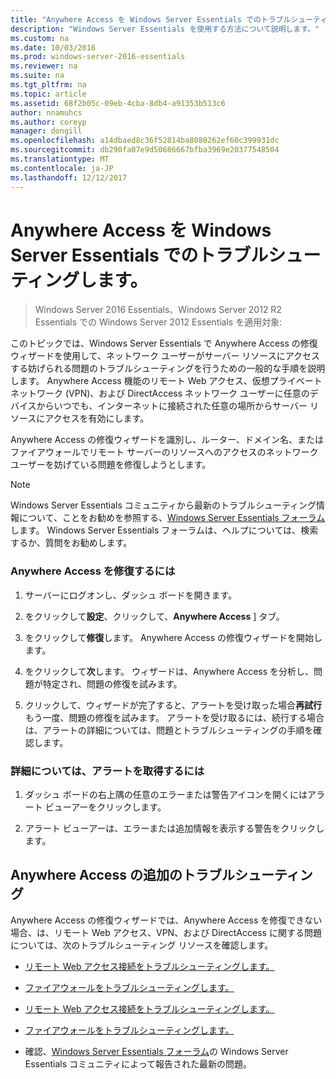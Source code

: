 ```yaml
---
title: "Anywhere Access を Windows Server Essentials でのトラブルシューティングします。"
description: "Windows Server Essentials を使用する方法について説明します。"
ms.custom: na
ms.date: 10/03/2016
ms.prod: windows-server-2016-essentials
ms.reviewer: na
ms.suite: na
ms.tgt_pltfrm: na
ms.topic: article
ms.assetid: 68f2b05c-09eb-4cba-8db4-a91353b513c6
author: nnamuhcs
ms.author: coreyp
manager: dongill
ms.openlocfilehash: a14dbaed8c36f52814ba8080262ef60c399931dc
ms.sourcegitcommit: db290fa07e9d50686667bfba3969e20377548504
ms.translationtype: MT
ms.contentlocale: ja-JP
ms.lasthandoff: 12/12/2017
---
```

# <a name="troubleshoot-anywhere-access-in-windows-server-essentials"></a>Anywhere Access を Windows Server Essentials でのトラブルシューティングします。

>Windows Server 2016 Essentials、Windows Server 2012 R2 Essentials での Windows Server 2012 Essentials を適用対象:

このトピックでは、Windows Server Essentials で Anywhere Access の修復ウィザードを使用して、ネットワーク ユーザーがサーバー リソースにアクセスする妨げられる問題のトラブルシューティングを行うための一般的な手順を説明します。 Anywhere Access 機能のリモート Web アクセス、仮想プライベート ネットワーク (VPN)、および DirectAccess ネットワーク ユーザーに任意のデバイスからいつでも、インターネットに接続された任意の場所からサーバー リソースにアクセスを有効にします。  
  
 Anywhere Access の修復ウィザードを識別し、ルーター、ドメイン名、またはファイアウォールでリモート サーバーのリソースへのアクセスのネットワーク ユーザーを妨げている問題を修復しようとします。  
  
> [!NOTE]
>  Windows Server Essentials コミュニティから最新のトラブルシューティング情報について、ことをお勧めを参照する、[Windows Server Essentials フォーラム](https://social.technet.microsoft.com/Forums/winserveressentials/threads)します。 Windows Server Essentials フォーラムは、ヘルプについては、検索するか、質問をお勧めします。  
  
### <a name="to-repair-anywhere-access"></a>Anywhere Access を修復するには  
  
1.  サーバーにログオンし、ダッシュ ボードを開きます。  
  
2.  をクリックして**設定**、クリックして、**Anywhere Access** ] タブ。  
  
3.  をクリックして**修復**します。 Anywhere Access の修復ウィザードを開始します。  
  
4.  をクリックして**次**します。 ウィザードは、Anywhere Access を分析し、問題が特定され、問題の修復を試みます。  
  
5.  クリックして、ウィザードが完了すると、アラートを受け取った場合**再試行**もう一度、問題の修復を試みます。 アラートを受け取るには、続行する場合は、アラートの詳細については、問題とトラブルシューティングの手順を確認します。  
  
### <a name="to-get-more-information-about-an-alert"></a>詳細については、アラートを取得するには  
  
1.  ダッシュ ボードの右上隅の任意のエラーまたは警告アイコンを開くにはアラート ビューアーをクリックします。  
  
2.  アラート ビューアーは、エラーまたは追加情報を表示する警告をクリックします。  
  
## <a name="additional-troubleshooting-for-anywhere-access"></a>Anywhere Access の追加のトラブルシューティング  
 Anywhere Access の修復ウィザードでは、Anywhere Access を修復できない場合、は、リモート Web アクセス、VPN、および DirectAccess に関する問題については、次のトラブルシューティング リソースを確認します。  
  

-   [リモート Web アクセス接続をトラブルシューティングします。](Troubleshoot-Remote-Web-Access-connectivity-in-Windows-Server-Essentials.md)  
  
-   [ファイアウォールをトラブルシューティングします。](Troubleshoot-your-firewall-in-Windows-Server-Essentials.md)  

-   [リモート Web アクセス接続をトラブルシューティングします。](../support/Troubleshoot-Remote-Web-Access-connectivity-in-Windows-Server-Essentials.md)  
  
-   [ファイアウォールをトラブルシューティングします。](../support/Troubleshoot-your-firewall-in-Windows-Server-Essentials.md)  

  
-   確認、[Windows Server Essentials フォーラム](https://social.technet.microsoft.com/Forums/winserveressentials/threads)の Windows Server Essentials コミュニティによって報告された最新の問題。
